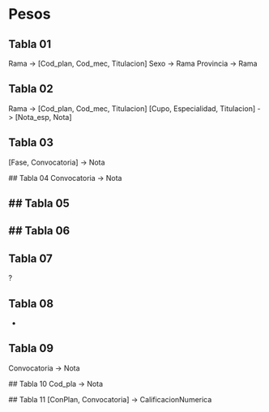 # Pesos

## Tabla 01
Rama -> [Cod_plan, Cod_mec, Titulacion]
Sexo -> Rama
Provincia -> Rama

## Tabla 02
Rama -> [Cod_plan, Cod_mec, Titulacion]
[Cupo, Especialidad, Titulacion] -> [Nota_esp, Nota]

## Tabla 03
[Fase, Convocatoria] -> Nota

## Tabla 04
Convocatoria -> Nota

## Tabla 05
-

## Tabla 06
-

## Tabla 07
?

## Tabla 08
-

## Tabla 09
Convocatoria -> Nota

## Tabla 10
Cod_pla -> Nota

## Tabla 11
[ConPlan, Convocatoria] -> CalificacionNumerica

